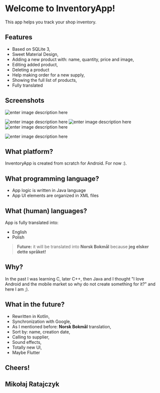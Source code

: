 # Welcome to InventoryApp!

This app helps you track your shop inventory.

## Features


 - Based on SQLite 3,
 - Sweet Material Design,
 - Adding a new product with: name, quantity, price and image,
 - Editing added product,
 - Deleting a product
 - Help making order for a new supply,
 - Showing the full list of products,
 - Fully translated
 
 
## Screenshots

![enter image description here](https://i.imgur.com/3JGhUny.jpg)

![enter image description here](https://i.imgur.com/P7xFHz4.jpg)
![enter image description here](https://i.imgur.com/rVhPiXZ.jpg)
![enter image description here](https://i.imgur.com/Wfn2dUT.jpg)

![enter image description here](https://i.imgur.com/oOpkYtA.jpg)


## What platform?

InventoryApp is created from scratch for Android.
For now :).

## What programming language?

 - App logic is written in Java language
 - App UI elements are organized in XML files

## What (human) languages?

App is fully translated into:

 - English
 - Polish
 > **Future:** it will be translated into **Norsk Bokmål** because **jeg elsker dette språket!**

## Why?

In the past I was learning C, later C++, then Java and I thought "I love Android and the mobile market so why do not create something for it?" and here I am ;).


## What in the future?

 - Rewritten in Kotlin,
 - Synchronization with Google,
 - As I mentioned before: **Norsk Bokmål** translation,
 - Sort by: name, creation date,
 - Calling to supplier,
 - Sound effects,
 - Totally new UI,
 - Maybe Flutter


## Cheers!

## Mikołaj Ratajczyk



